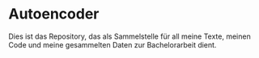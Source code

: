 # Autoencoder

Dies ist das Repository, das als Sammelstelle für all meine Texte, meinen Code und meine gesammelten Daten zur Bachelorarbeit dient.

